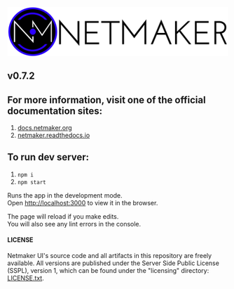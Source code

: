 <p align="center">
  <img src="netmaker.png"><break/>
</p>

## v0.7.2

## For more information, visit one of the official documentation sites:
1. [docs.netmaker.org](https://docs.netmaker.org)
2. [netmaker.readthedocs.io](https://netmaker.readthedocs.io)

## To run dev server:

1. `npm i`
2. `npm start`

Runs the app in the development mode.  
Open [http://localhost:3000](http://localhost:3000) to view it in the browser.  

The page will reload if you make edits.  
You will also see any lint errors in the console.  


#### LICENSE

Netmaker UI's source code and all artifacts in this repository are freely available. All versions are published under the Server Side Public License (SSPL), version 1, which can be found under the "licensing" directory: [LICENSE.txt](licensing/LICENSE.txt).
